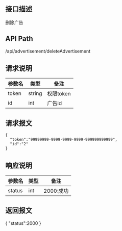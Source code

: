 ## 接口描述
删除广告
## API Path
/api/advertisement/deleteAdvertisement
## 请求说明
|参数名   |类型    |备注             |
|---------|--------|-----------------|
|token    |string  |权限token        |
|id       |int  |广告id           |

## 请求报文
    { 
      "token":"99999999-9999-9999-9999-999999999999",
      "id":"2"
    }
## 响应说明
|参数名   |类型    |备注             |
|---------|--------|-----------------|
|status   |int     |2000:成功        |
## 返回报文
  {
    "status":2000 
  }
